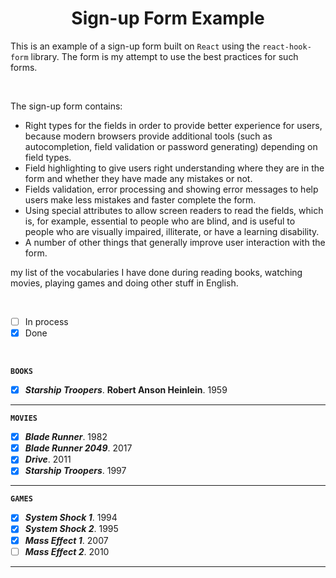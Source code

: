 <h1 align="center">Sign-up Form Example</h1>

This is an example of a sign-up form built on `React` using the `react-hook-form` library. The form is my attempt to use the best practices for such forms.

<br>

The sign-up form contains:
* Right types for the fields in order to provide better experience for users, because modern browsers provide additional tools (such as autocompletion, field validation or password generating) depending on field types.
* Field highlighting to give users right understanding where they are in the form and whether they have made any mistakes or not.
* Fields validation, error processing and showing error messages to help users make less mistakes and faster complete the form.
* Using special attributes to allow screen readers to read the fields, which is, for example, essential to people who are blind, and is useful to people who are visually impaired, illiterate, or have a learning disability.
* A number of other things that generally improve user interaction with the form.

my list of the vocabularies I have done during reading books, watching movies, playing games and doing other stuff in English.

<br>

* [ ] In process
* [x] Done

<br>  

**`BOOKS`**
* [x] **_Starship Troopers_**. **Robert Anson Heinlein**. 1959

<hr>

**`MOVIES`**
* [x] **_Blade Runner_**. 1982
* [x] **_Blade Runner 2049_**. 2017
* [x] **_Drive_**. 2011
* [x] **_Starship Troopers_**. 1997

<hr>

**`GAMES`**
* [x] **_System Shock 1_**. 1994
* [x] **_System Shock 2_**. 1995
* [x] **_Mass Effect 1_**. 2007
* [ ] **_Mass Effect 2_**. 2010

<hr>